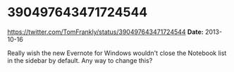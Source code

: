 # 390497643471724544
https://twitter.com/TomFrankly/status/390497643471724544
**Date:** 2013-10-16

Really wish the new Evernote for Windows wouldn't close the Notebook list in the sidebar by default. Any way to change this?
